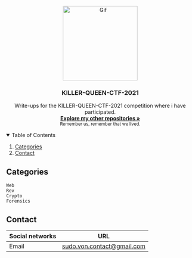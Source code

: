 <p align="center">
  <a>
    <img src="tet.png" alt="Gif" width="200" height="200">
  </a>

  <h3 align="center">KILLER-QUEEN-CTF-2021</h3>

<p align="center">
    Write-ups for the KILLER-QUEEN-CTF-2021 competition where i have participated. 
    <br/>
    <a href="https://github.com/sudo-von"><strong>Explore my other repositories »</strong></a>
    <br/>
    <small>Remember us, remember that we lived.</small>
  </p>
</p>


<details open="open">
  <summary>Table of Contents</summary>
  <ol>
    <li>
      <a href="#categories">Categories</a>
    </li>
    <li><a href="#contact">Contact</a></li>
  </ol>
</details>

## Categories

```
Web
Rev
Crypto
Forensics
```

<!-- CONTACT -->
## Contact

| Social networks  | URL |
| ------------- | -------- |
| Email | sudo.von.contact@gmail.com |